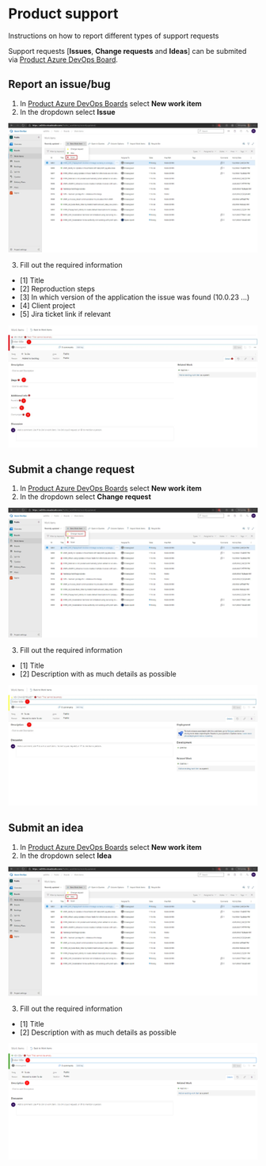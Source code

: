 # Product support

Instructions on how to report different types of support requests

Support requests [**Issues**, **Change requests** and **Ideas**] can be submited via [Product Azure DevOps Board](https://ad365o.visualstudio.com/Internal/_workitems/recentlyupdated/).

## Report an issue/bug 

1. In [Product Azure DevOps Boards](https://ad365o.visualstudio.com/Internal/_workitems/recentlyupdated/) select **New work item**
2. In the dropdown select **Issue**

![](Issue1.jpg)

3. Fill out the required information

+ [1] Title
+ [2] Reproduction steps
+ [3] In which version of the application the issue was found (10.0.23 ...)
+ [4] Client project
+ [5] Jira ticket link if relevant

![](NewIssue.jpg)

## Submit a change request

1. In [Product Azure DevOps Boards](https://ad365o.visualstudio.com/Internal/_workitems/recentlyupdated/) select **New work item**
2. In the dropdown select **Change request**

![](ChangeRequest1.jpg)

3. Fill out the required information

+ [1] Title
+ [2] Description with as much details as possible

![](NewChangeRequest.jpg)

## Submit an idea

1. In [Product Azure DevOps Boards](https://ad365o.visualstudio.com/Internal/_workitems/recentlyupdated/) select **New work item**
2. In the dropdown select **Idea**

![](Idea1.jpg)

3. Fill out the required information

+ [1] Title
+ [2] Description with as much details as possible

![](NewIdea.png)